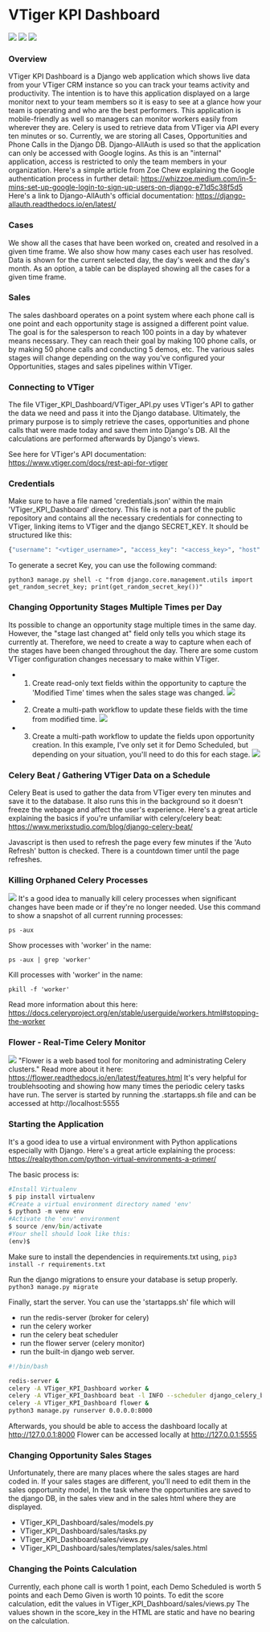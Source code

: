 # VTiger KPI Dashboard

[![](https://i.imgur.com/zJFLA8J.png)](https://i.imgur.com/zJFLA8J.png)
[![](https://i.imgur.com/Gv8Dm3E.png)](https://i.imgur.com/Gv8Dm3E.png)
[![](https://i.imgur.com/iYZoQWq.png)](https://i.imgur.com/iYZoQWq.png)

### Overview
VTiger KPI Dashboard is a Django web application which shows live data from your VTiger CRM instance so you can track your teams activity and productivity. The intention is to have this application displayed on a large monitor next to your team members so it is easy to see at a glance how your team is operating and who are the best performers. This application is mobile-friendly as well so managers can monitor workers easily from wherever they are. Celery is used to retrieve data from VTiger via API every ten minutes or so. Currently, we are storing all Cases, Opportunities and Phone Calls in the Django DB. Django-AllAuth is used so that the application can only be accessed with Google logins. As this is an "internal" application, access is restricted to only the team members in your organization. Here's a simple article from Zoe Chew explaining the Google authentication process in further detail: https://whizzoe.medium.com/in-5-mins-set-up-google-login-to-sign-up-users-on-django-e71d5c38f5d5 
Here's a link to Django-AllAuth's official documentation: https://django-allauth.readthedocs.io/en/latest/

### Cases
We show all the cases that have been worked on, created and resolved in a given time frame. We also show how many cases each user has resolved. Data is shown for the current selected day, the day's week and the day's month. As an option, a table can be displayed showing all the cases for a given time frame.

### Sales
The sales dashboard operates on a point system where each phone call is one point and each opportunity stage is assigned a different point value. The goal is for the salesperson to reach 100 points in a day by whatever means necessary. They can reach their goal by making 100 phone calls, or by making 50 phone calls and conducting 5 demos, etc. The various sales stages will change depending on the way you've configured your Opportunities, stages and sales pipelines within VTiger.

### Connecting to VTiger
The file VTiger_KPI_Dashboard/VTiger_API.py uses VTiger's API to gather the data we need and pass it into the Django database. Ultimately, the primary purpose is to simply retrieve the cases, opportunities and phone calls that were made today and save them into Django's DB. All the calculations are performed afterwards by Django's views.

See here for VTiger's API documentation: https://www.vtiger.com/docs/rest-api-for-vtiger

### Credentials
Make sure to have a file named 'credentials.json' within the main 'VTiger_KPI_Dashboard' directory. This file is not a part of the public repository and contains
all the necessary credentials for connecting to VTiger, linking items to VTiger and the django SECRET_KEY.
It should be structured like this:
```python
{"username": "<vtiger_username>", "access_key": "<access_key>", "host": "https://<custom_hostname>vtiger.com/restapi/v1/vtiger/default", "host_url_cases": "https://<<custom_hostname>>.vtiger.com/index.php?module=Cases&view=Detail&record=", "host_url_calls": "https://<<custom_hostname>>.vtiger.com/index.php?module=PhoneCalls&view=Detail&record=", "host_url_opps": "https://<<custom_hostname>>.vtiger.com/index.php?module=Potentials&view=Detail&record=","django_secret_key":"<Enter Your Django Secret Key HERE>"}}
```
To generate a secret Key, you can use the following command:
```
python3 manage.py shell -c "from django.core.management.utils import get_random_secret_key; print(get_random_secret_key())"
```

### Changing Opportunity Stages Multiple Times per Day
Its possible to change an opportunity stage multiple times in the same day. 
However, the "stage last changed at" field only tells you which stage its currently at. 
Therefore, we need to create a way to capture when each of the stages have been changed throughout the day.
There are some custom VTiger configuration changes necessary to make within VTiger.
- 1. Create read-only text fields within the opportunity to capture the 'Modified Time' times when the sales stage was changed.
[![](https://i.imgur.com/nolUje5.png)](https://i.imgur.com/nolUje5.png)
- 2. Create a multi-path workflow to update these fields with the time from modified time.
[![](https://i.imgur.com/nTO3BsQ.png)](https://i.imgur.com/nTO3BsQ.png)
- 3. Create a multi-path workflow to update the fields upon opportunity creation. In this example, I've only set it for Demo Scheduled, but depending on your situation, you'll need to do this for each stage.
[![](https://i.imgur.com/uuTfdF1.png)](https://i.imgur.com/uuTfdF1.png)


### Celery Beat / Gathering VTiger Data on a Schedule
Celery Beat is used to gather the data from VTiger every ten minutes and save it to the database. It also runs this in the background so it doesn't freeze the webpage and affect the user's experience. 
Here's a great article explaining the basics if you're unfamiliar with celery/celery beat:
https://www.merixstudio.com/blog/django-celery-beat/

Javascript is then used to refresh the page every few minutes if the 'Auto Refresh' button is checked. There is a countdown timer until the page refreshes.


### Killing Orphaned Celery Processes
[![](https://i.imgur.com/K7dKal0.png)](https://i.imgur.com/K7dKal0.png)
It's a good idea to manually kill celery processes when significant changes have been made or if they're no longer needed.
Use this command to show a snapshot of all current running processes:

`ps -aux
`

Show processes with 'worker' in the name:

`ps -aux | grep 'worker'
`

Kill processes with 'worker' in the name:

`pkill -f 'worker'
`

Read more information about this here:
https://docs.celeryproject.org/en/stable/userguide/workers.html#stopping-the-worker


### Flower - Real-Time Celery Monitor
[![](https://i.imgur.com/XKb5FJw.png)](https://i.imgur.com/XKb5FJw.png)
"Flower is a web based tool for monitoring and administrating Celery clusters."
Read more about it here: https://flower.readthedocs.io/en/latest/features.html
It's very helpful for troublehsooting and showing how many times the periodic celery tasks have run.
The server is started by running the .startapps.sh file and can be accessed at http://localhost:5555


### Starting the Application
It's a good idea to use a virtual environment with Python applications especially with Django. Here's a great article explaining the process:
https://realpython.com/python-virtual-environments-a-primer/

The basic process is:
```python
#Install Virtualenv
$ pip install virtualenv
#Create a virtual environment directory named 'env'
$ python3 -m venv env
#Activate the 'env' environment
$ source /env/bin/activate
#Your shell should look like this:
(env)$
```

Make sure to install the dependencies in requirements.txt using,
`pip3 install -r requirements.txt
`

Run the django migrations to ensure your database is setup properly.
`python3 manage.py migrate
`

Finally, start the server. You can use the 'startapps.sh' file which will 
- run the redis-server (broker for celery)
- run the celery worker
- run the celery beat scheduler
- run the flower server (celery monitor)
- run the built-in django web server.

```bash
#!/bin/bash

redis-server &
celery -A VTiger_KPI_Dashboard worker &
celery -A VTiger_KPI_Dashboard beat -l INFO --scheduler django_celery_beat.schedulers:DatabaseScheduler &
celery -A VTiger_KPI_Dashboard flower &
python3 manage.py runserver 0.0.0.0:8000
```
Afterwards, you should be able to access the dashboard locally at http://127.0.0.1:8000
Flower can be accessed locally at http://127.0.0.1:5555

### Changing Opportunity Sales Stages
Unfortunately, there are many places where the sales stages are hard coded in. If your sales stages are different, you'll need to edit them in the sales opportunity model, 
In the task where the opportunities are saved to the django DB, in the sales view and in the sales html where they are displayed.
- VTiger_KPI_Dashboard/sales/models.py
- VTiger_KPI_Dashboard/sales/tasks.py
- VTiger_KPI_Dashboard/sales/views.py
- VTiger_KPI_Dashboard/sales/templates/sales/sales.html


### Changing the Points Calculation
Currently, each phone call is worth 1 point, each Demo Scheduled is worth 5 points and each Demo Given is worth 10 points. 
To edit the score calculation, edit the values in  VTiger_KPI_Dashboard/sales/views.py
The values shown in the score_key in the HTML are static and have no bearing on the calculation.
